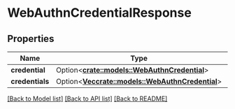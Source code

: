 # WebAuthnCredentialResponse

## Properties

Name | Type | Description | Notes
------------ | ------------- | ------------- | -------------
**credential** | Option<[**crate::models::WebAuthnCredential**](WebAuthnCredential.md)> |  | [optional]
**credentials** | Option<[**Vec<crate::models::WebAuthnCredential>**](WebAuthnCredential.md)> |  | [optional]

[[Back to Model list]](../README.md#documentation-for-models) [[Back to API list]](../README.md#documentation-for-api-endpoints) [[Back to README]](../README.md)


